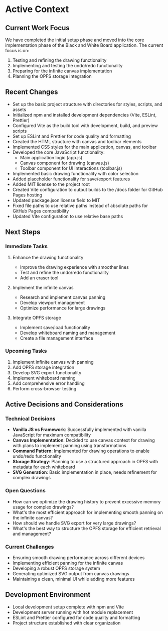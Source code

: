# Active Context

## Current Work Focus
We have completed the initial setup phase and moved into the core implementation phase of the Black and White Board application. The current focus is on:

1. Testing and refining the drawing functionality
2. Implementing and testing the undo/redo functionality
3. Preparing for the infinite canvas implementation
4. Planning the OPFS storage integration

## Recent Changes
- Set up the basic project structure with directories for styles, scripts, and assets
- Initialized npm and installed development dependencies (Vite, ESLint, Prettier)
- Configured Vite as the build tool with development, build, and preview scripts
- Set up ESLint and Prettier for code quality and formatting
- Created the HTML structure with canvas and toolbar elements
- Implemented CSS styles for the main application, canvas, and toolbar
- Developed the core JavaScript functionality:
  - Main application logic (app.js)
  - Canvas component for drawing (canvas.js)
  - Toolbar component for UI interactions (toolbar.js)
- Implemented basic drawing functionality with color selection
- Added placeholder functionality for save/export features
- Added MIT license to the project root
- Created Vite configuration to output builds to the /docs folder for GitHub Pages hosting
- Updated package.json license field to MIT
- Fixed file paths to use relative paths instead of absolute paths for GitHub Pages compatibility
- Updated Vite configuration to use relative base paths

## Next Steps

### Immediate Tasks
1. Enhance the drawing functionality
   - Improve the drawing experience with smoother lines
   - Test and refine the undo/redo functionality
   - Add an eraser tool

2. Implement the infinite canvas
   - Research and implement canvas panning
   - Develop viewport management
   - Optimize performance for large drawings

3. Integrate OPFS storage
   - Implement save/load functionality
   - Develop whiteboard naming and management
   - Create a file management interface

### Upcoming Tasks
1. Implement infinite canvas with panning
2. Add OPFS storage integration
3. Develop SVG export functionality
4. Implement whiteboard naming
5. Add comprehensive error handling
6. Perform cross-browser testing

## Active Decisions and Considerations

### Technical Decisions
- **Vanilla JS vs Framework**: Successfully implemented with vanilla JavaScript for maximum compatibility
- **Canvas Implementation**: Decided to use canvas context for drawing with plans to implement panning using transformations
- **Command Pattern**: Implemented for drawing operations to enable undo/redo functionality
- **Storage Strategy**: Planning to use a structured approach in OPFS with metadata for each whiteboard
- **SVG Generation**: Basic implementation in place, needs refinement for complex drawings

### Open Questions
- How can we optimize the drawing history to prevent excessive memory usage for complex drawings?
- What's the most efficient approach for implementing smooth panning on the infinite canvas?
- How should we handle SVG export for very large drawings?
- What's the best way to structure the OPFS storage for efficient retrieval and management?

### Current Challenges
- Ensuring smooth drawing performance across different devices
- Implementing efficient panning for the infinite canvas
- Developing a robust OPFS storage system
- Generating optimized SVG output from canvas drawings
- Maintaining a clean, minimal UI while adding more features

## Development Environment
- Local development setup complete with npm and Vite
- Development server running with hot module replacement
- ESLint and Prettier configured for code quality and formatting
- Project structure established with clear organization
